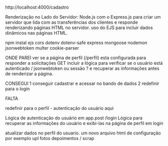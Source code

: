 http://localhost:4000/cadastro

Renderização no Lado do Servidor: Node.js com o Express.js para criar um servidor que lida com as transferências dos clientes e responde renderizando páginas HTML no servidor.
uso do EJS para incluir dados dinâmicos nas páginas HTML. 

npm instal 
ejs 
cors
dotenv
dotenv-safe
express
mongoose
nodemon
jsonwebtoken
multer
cookie-parser


ONDE PAREI
 ver se a página de perfil (/perfil) esta configurada  para responder a solicitações GET 
 incluir a lógica  para verificar se o usuário está autenticado  / jsonwebtoken ou sessão ?
 e recuperar as informações antes de renderizar a página.

 CONSEGUI
 1 conseguir cadastrar e acessar no bando de dados
 2 redefinir para o login 

 FALTA

 redefinir para o perfil - autenticação do usuário aqui

 Lógica de autenticação do usuário em app.post /login
 Lógica para recuperar as informações do usuário e exibi-las na página de perfil em login

atualizar dados no perfil do usuario. um novo arquivo html de configuração por exemplo
upl fotos
depoimentos / scrap